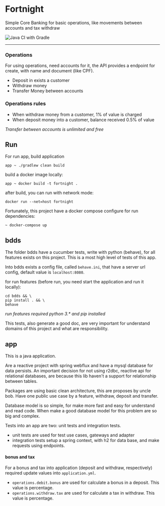 # Fortnight
Simple Core Banking for basic operations, like movements between accounts and tax withdraw

![Java CI with Gradle](https://github.com/srdantas/fortnight/workflows/Java%20CI%20with%20Gradle/badge.svg)
___

### Operations
For using operations, need accounts for it, the API provides a endpoint for create, with name and document (like CPF).

- Deposit in exists a customer
- Withdraw money
- Transfer Money between accounts

### Operations rules
- When withdraw money from a customer, 1% of value is charged
- When deposit money into a customer, balance received 0.5% of value

*Transfer between accounts is unlimited and free*

## Run
For run app, build application
```shell script
app ~ ./gradlew clean build
```

build a docker image locally:
```shell script
app ~ docker build -t fortnight .
```

after build, you can run with network mode:
```shell script
docker run --net=host fortnight
```

Fortunately, this project have a docker compose configure for run dependencies:
```shell script
~ docker-compose up
```

## bdds
The folder bdds have a cucumber tests, write with python (behave), for all features exists on this project.
This is a most high level of tests of this app.

Into bdds exists a config file, called `behave.ini`, that have a server url config, default value is `localhost:8080`.

for run features (before run, you need start the application and run it locally):
```shell
cd bdds && \ 
pip install . && \ 
behave
```
*run features required python 3.\* and pip installed*

This tests, also generate a good doc, are very important for understand domains of this project and what are responsibility. 
## app
This is a java application.

Are a reactive project with spring webflux and have a mysql database for data persists.
An important decision for not using r2dbc, reactive api for relational databases, are because this lib haven't a support for relationship between tables.

Packages are using basic clean architecture, this are proposes by uncle bob. 
Have one public use case by a feature, withdraw, deposit and transfer.

Database model is so simple, for make more fast and easy for understand and read code. When make a good database model for this problem are so big and complex.

Tests into an app are two: unit tests and integration tests.
- unit tests are used for test use cases, gateways and adapter
- integration tests setup a spring context, with h2 for data base, and make requests using endpoints.

#### bonus and tax
For a bonus and tax into application (deposit and withdraw, respectively) required update values into `application.yml`.
- `operations.debit.bonus` are used for calculate a bonus in a deposit. This value is percentage.
- `operations.withdraw.tax` are used for calculate a tax in withdraw. This value is percentage.    